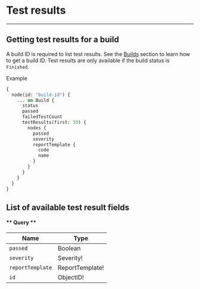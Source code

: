 # Test results
---
## Getting test results for a build

A build ID is required to list test results. See the [Builds](builds?id=listing-builds-for-a-test-suite) section to learn how to get a build ID.
Test results are only available if the build status is `Finished`.

Example

```graphql
{
  node(id: "build-id") {
    ... on Build {
      status
      passed
      failedTestCount
      testResults(first: 50) {
        nodes {
          passed
          severity
          reportTemplate {
            code
            name
          }
        }
      }
    }
  }
}
```

## List of available test result fields

<!-- tabs:start -->

#### ** Query **

Name | Type
--- | ---
`passed` | Boolean
`severity` | Severity!
`reportTemplate` | ReportTemplate!
`id` | ObjectID!

<!-- tabs:end -->